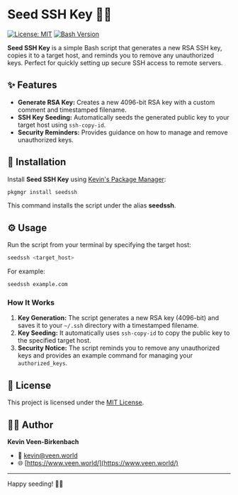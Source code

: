 # Seed SSH Key 🔑🚀

[![License: MIT](https://img.shields.io/badge/License-MIT-green.svg)](./LICENSE) [![Bash Version](https://img.shields.io/badge/Bash-4.x+-blue.svg)](https://www.gnu.org/software/bash/)

**Seed SSH Key** is a simple Bash script that generates a new RSA SSH key, copies it to a target host, and reminds you to remove any unauthorized keys. Perfect for quickly setting up secure SSH access to remote servers.

## ✨ Features

- **Generate RSA Key:** Creates a new 4096-bit RSA key with a custom comment and timestamped filename.
- **SSH Key Seeding:** Automatically seeds the generated public key to your target host using `ssh-copy-id`.
- **Security Reminders:** Provides guidance on how to manage and remove unauthorized keys.

## 🚀 Installation

Install **Seed SSH Key** using [Kevin's Package Manager](https://github.com/kevinveenbirkenbach/package-manager):

```bash
pkgmgr install seedssh
```

This command installs the script under the alias **seedssh**.

## ⚙️ Usage

Run the script from your terminal by specifying the target host:

```bash
seedssh <target_host>
```

For example:

```bash
seedssh example.com
```

### How It Works

1. **Key Generation:** The script generates a new RSA key (4096-bit) and saves it to your `~/.ssh` directory with a timestamped filename.
2. **Key Seeding:** It automatically uses `ssh-copy-id` to copy the public key to the specified target host.
3. **Security Notice:** The script reminds you to remove any unauthorized keys and provides an example command for managing your `authorized_keys`.

## 📜 License

This project is licensed under the [MIT License](./LICENSE).

## 👨‍💻 Author

**Kevin Veen-Birkenbach**  
- 📧 [kevin@veen.world](mailto:kevin@veen.world)  
- 🌐 [https://www.veen.world/](https://www.veen.world/)

---

Happy seeding! 🌱🔑
